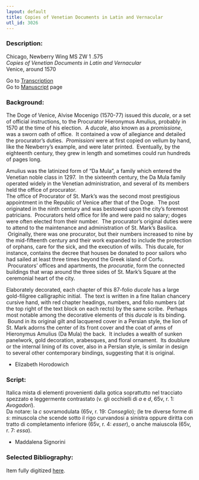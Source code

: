 ```yaml
---
layout: default
title: Copies of Venetian Documents in Latin and Vernacular
utl_id: 3026
---
```


###  Description:

Chicago, Newberry Wing MS ZW 1 .575<br>
_Copies of Venetian Documents in Latin and Vernacular_<br>
Venice, around 1570

Go to [Transcription](https://centerfordigitalhumanities.github.io/Newberry-Italian-paleography/transcription/037)<br>
Go to [Manuscript](https://centerfordigitalhumanities.github.io/Newberry-Italian-paleography/www/record.html?id=037) page 

###  Background:

The Doge of Venice, Alvise Mocenigo (1570-77) issued this _ducale_, or a set of official instructions, to the Procurator Hieronymus Amulius, probably in 1570 at the time of his election.  A _ducale_, also known as a _promissione_, was a sworn oath of office.  It contained a vow of allegiance and detailed the procurator’s duties.  _Promissioni_ were at first copied on vellum by hand, like the Newberry’s example, and were later printed.  Eventually, by the eighteenth century, they grew in length and sometimes could run hundreds of pages long.

Amulius was the latinized form of “Da Mula”, a family which entered the Venetian noble class in 1297.  In the sixteenth century, the Da Mula family operated widely in the Venetian administration, and several of its members held the office of procurator. <br>
The office of Procurator of St. Mark’s was the second most prestigious appointment in the Republic of Venice after that of the Doge.  The post originated in the ninth century and was bestowed upon the city’s foremost patricians.  Procurators held office for life and were paid no salary; doges were often elected from their number.  The procurator’s original duties were to attend to the maintenance and administration of St. Mark’s Basilica.  Originally, there was one procurator, but their numbers increased to nine by the mid-fifteenth century and their work expanded to include the protection of orphans, care for the sick, and the execution of wills.  This ducale, for instance, contains the decree that houses be donated to poor sailors who had sailed at least three times beyond the Greek island of Corfu.  Procurators’ offices and apartments, the _procuratie_, form the connected buildings that wrap around the three sides of St. Mark’s Square at the ceremonial heart of the city.

Elaborately decorated, each chapter of this 87-folio _ducale_ has a large gold-filigree calligraphic initial.  The text is written in a fine Italian chancery cursive hand, with red chapter headings, numbers, and folio numbers (at the top right of the text block on each recto) by the same scribe.  Perhaps most notable among the decorative elements of this _ducale_ is its binding.  Bound in its original gilt and lacquered cover in a Persian style, the lion of St. Mark adorns the center of its front cover and the coat of arms of Hieronymus Amulius (Da Mula) the back.  It includes a wealth of sunken panelwork, gold decoration, arabesques, and floral ornament.  Its doublure or the internal lining of its cover, also in a Persian style, is similar in design to several other contemporary bindings, suggesting that it is original.
- Elizabeth Horodowich

###  Script:

Italica mista di elementi provenienti dalla gotica soprattutto nel tracciato spezzato e leggermente contrastato (v. gli occhielli di _a_ e _d_, 65v, r. 1: _Avogadori_).<br>
Da notare: la _c_ sovramodulata (65v, r. 19: _Conseglio_); (le tre diverse forme di _s_: minuscola che scende sotto il rigo curvandosi a sinistra oppure diritta con tratto di completamento inferiore (65v, r. 4: _esser_), o anche maiuscola (65v, r. 7: _essa_).<br>
- Maddalena Signorini

###  Selected Bibliography:

Item fully digitized [here](http://collections.carli.illinois.edu/cdm/ref/collection/nby_dig/id/23961).

